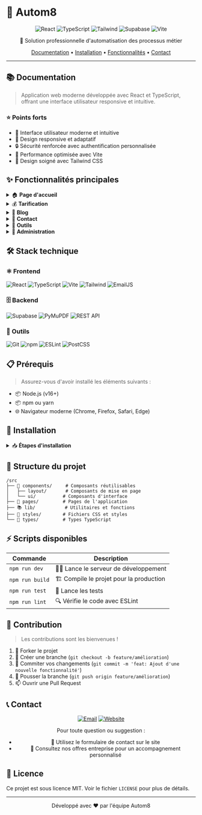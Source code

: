 # 🚀 Autom8

<div align="center">

![React](https://img.shields.io/badge/React-18-61DAFB?style=for-the-badge&logo=react&logoColor=white)
![TypeScript](https://img.shields.io/badge/TypeScript-4.9-3178C6?style=for-the-badge&logo=typescript&logoColor=white)
![Tailwind](https://img.shields.io/badge/Tailwind-3.0-38B2AC?style=for-the-badge&logo=tailwind-css&logoColor=white)
![Supabase](https://img.shields.io/badge/Supabase-Database-3ECF8E?style=for-the-badge&logo=supabase&logoColor=white)
![Vite](https://img.shields.io/badge/Vite-Build_Tool-646CFF?style=for-the-badge&logo=vite&logoColor=white)

🌟 Solution professionnelle d'automatisation des processus métier

[Documentation](#-documentation) •
[Installation](#-installation) •
[Fonctionnalités](#-fonctionnalités-principales) •
[Contact](#-contact)

</div>

---

## 📚 Documentation

> Application web moderne développée avec React et TypeScript, offrant une interface utilisateur responsive et intuitive.

### ⭐ Points forts
- 🎯 Interface utilisateur moderne et intuitive
- 📱 Design responsive et adaptatif
- 🔒 Sécurité renforcée avec authentification personnalisée
- 🚀 Performance optimisée avec Vite
- 🎨 Design soigné avec Tailwind CSS

## ✨ Fonctionnalités principales

<details>
<summary>🏠 <strong>Page d'accueil</strong></summary>

- Témoignages clients dynamiques
- Design moderne et épuré
- Interface responsive
</details>

<details>
<summary>💰 <strong>Tarification</strong></summary>

- Options mensuelles et annuelles
- 17% de réduction sur l'abonnement annuel
- Affichage dynamique des prix
- Solutions entreprise personnalisées
</details>

<details>
<summary>📝 <strong>Blog</strong></summary>

- Articles en Markdown pour une maintenance facile
- Mise en page responsive (1-3 colonnes)
- Métadonnées des articles (date, temps de lecture, auteur)
- Design moderne avec cartes interactives
</details>

<details>
<summary>📧 <strong>Contact</strong></summary>

- Formulaire intégré avec EmailJS
- Design avec effets visuels et dégradés
- Validation des champs en temps réel
- Envoi automatique à xenatronics@gmx.fr
</details>

<details>
<summary>🔄 <strong>Outils</strong></summary>

- Conversion PDF vers Images avec compression ZIP
- Interface intuitive
- Traitement rapide des fichiers
</details>

<details>
<summary>🔐 <strong>Administration</strong></summary>

- Système d'authentification personnalisé pour les superusers
- Gestion des articles du blog
- Gestion des témoignages clients
- Interface d'administration sécurisée
</details>

## 🛠️ Stack technique

### ⚛️ Frontend
![React](https://img.shields.io/badge/React-18-blue?logo=react)
![TypeScript](https://img.shields.io/badge/TypeScript-4.9-blue?logo=typescript)
![Vite](https://img.shields.io/badge/Vite-Latest-purple?logo=vite)
![Tailwind](https://img.shields.io/badge/Tailwind-3.0-teal?logo=tailwind-css)
![EmailJS](https://img.shields.io/badge/EmailJS-Integration-red)

### 🗄️ Backend
![Supabase](https://img.shields.io/badge/Supabase-Database-green?logo=supabase)
![PyMuPDF](https://img.shields.io/badge/PyMuPDF-PDF_Processing-blue)
![REST API](https://img.shields.io/badge/REST-API-green)

### 🔧 Outils
![Git](https://img.shields.io/badge/Git-Version_Control-orange?logo=git)
![npm](https://img.shields.io/badge/npm-Package_Manager-red?logo=npm)
![ESLint](https://img.shields.io/badge/ESLint-Linting-purple?logo=eslint)
![PostCSS](https://img.shields.io/badge/PostCSS-Styling-dd3a0a?logo=postcss)

## 📋 Prérequis

> Assurez-vous d'avoir installé les éléments suivants :

- 📦 Node.js (v16+)
- 📦 npm ou yarn
- 🌐 Navigateur moderne (Chrome, Firefox, Safari, Edge)

## 🚀 Installation

<details>
<summary>📥 <strong>Étapes d'installation</strong></summary>

1. **Cloner le repository**
```bash
git clone https://github.com/pat13310/autom8.git
cd autom8
```

2. **Installer les dépendances**
```bash
npm install
# ou
yarn install
```

3. **Configuration**
Créer un fichier `.env` à la racine du projet :
```env
VITE_SUPABASE_URL=votre_url_supabase
VITE_SUPABASE_ANON_KEY=votre_clé_anon
VITE_EMAILJS_USER_ID=votre_id_emailjs
```

4. **Lancer le serveur de développement**
```bash
npm run dev
# ou
yarn dev
```
</details>

## 📁 Structure du projet

```
/src
├── 🧩 components/     # Composants réutilisables
│   ├── layout/       # Composants de mise en page
│   └── ui/          # Composants d'interface
├── 📄 pages/         # Pages de l'application
├── 📚 lib/           # Utilitaires et fonctions
├── 🎨 styles/        # Fichiers CSS et styles
└── 📝 types/         # Types TypeScript
```

## ⚡ Scripts disponibles

| Commande | Description |
|----------|-------------|
| `npm run dev` | 🏃‍♂️ Lance le serveur de développement |
| `npm run build` | 🏗️ Compile le projet pour la production |
| `npm run test` | 🧪 Lance les tests |
| `npm run lint` | 🔍 Vérifie le code avec ESLint |

## 🤝 Contribution

> Les contributions sont les bienvenues !

1. 🍴 Forker le projet
2. 🔧 Créer une branche (`git checkout -b feature/amélioration`)
3. 📝 Commiter vos changements (`git commit -m 'feat: Ajout d'une nouvelle fonctionnalité'`)
4. 🚀 Pousser la branche (`git push origin feature/amélioration`)
5. 📫 Ouvrir une Pull Request

## 📞 Contact

<div align="center">

[![Email](https://img.shields.io/badge/Email-Contact-blue?style=for-the-badge&logo=gmail)](mailto:xenatronics@gmx.fr)
[![Website](https://img.shields.io/badge/Website-Autom8-green?style=for-the-badge&logo=web)](https://autom8.fr)

Pour toute question ou suggestion :
- 📧 Utilisez le formulaire de contact sur le site
- 💼 Consultez nos offres entreprise pour un accompagnement personnalisé

</div>

## 📄 Licence

Ce projet est sous licence MIT. Voir le fichier `LICENSE` pour plus de détails.

---

<div align="center">

Développé avec ❤️ par l'équipe Autom8

</div>
